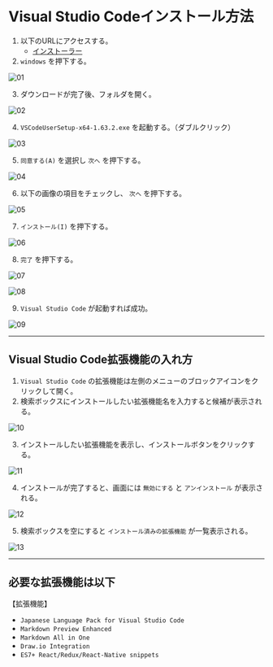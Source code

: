 # Visual Studio Codeインストール方法

1. 以下のURLにアクセスする。
    - [インストーラー](https://code.visualstudio.com/download)
2. `windows` を押下する。

![01](../img/01.png)

3. ダウンロードが完了後、フォルダを開く。

![02](../img/02.png)

4. `VSCodeUserSetup-x64-1.63.2.exe` を起動する。（ダブルクリック）

![03](../img/03.png)

5. `同意する(A)` を選択し `次へ` を押下する。

![04](../img/04.png)

6. 以下の画像の項目をチェックし、 `次へ` を押下する。

![05](../img/05.png)

7. `インストール(I)` を押下する。

![06](../img/06.png)

8. `完了` を押下する。

![07](../img/07.png)

![08](../img/08.png)

9. `Visual Studio Code` が起動すれば成功。

![09](../img/09.png)

---

## Visual Studio Code拡張機能の入れ方

1. `Visual Studio Code` の拡張機能は左側のメニューのブロックアイコンをクリックして開く。
2. 検索ボックスにインストールしたい拡張機能名を入力すると候補が表示される。

![10](../img/10.png)

3. インストールしたい拡張機能を表示し、インストールボタンをクリックする。

![11](../img/11.png)

4. インストールが完了すると、画面には `無効にする` と `アンインストール` が表示される。

![12](../img/12.png)

5. 検索ボックスを空にすると `インストール済みの拡張機能` が一覧表示される。

![13](../img/13.png)

---

## 必要な拡張機能は以下

【拡張機能】
- `Japanese Language Pack for Visual Studio Code`
- `Markdown Preview Enhanced`
- `Markdown All in One`
- `Draw.io Integration`
- `ES7+ React/Redux/React-Native snippets`